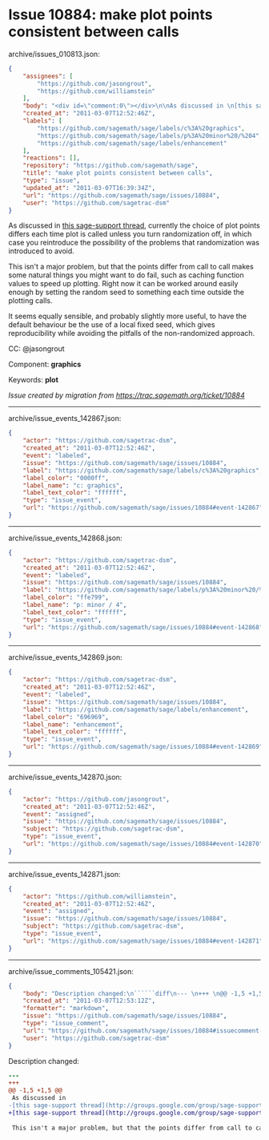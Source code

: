 # Issue 10884: make plot points consistent between calls

archive/issues_010813.json:
```json
{
    "assignees": [
        "https://github.com/jasongrout",
        "https://github.com/williamstein"
    ],
    "body": "<div id=\"comment:0\"></div>\n\nAs discussed in \n[this sage-support thread](http://groups.google.com/group/sage-support/browse_thread/thread/54cde75b815ced40#), currently the choice of plot points differs each time plot is called unless you turn randomization off, in which case you reintroduce the possibility of the problems that randomization was introduced to avoid.  \n\nThis isn't a major problem, but that the points differ from call to call makes some natural things you might want to do fail, such as caching function values to speed up plotting.  Right now it can be worked around easily enough by setting the random seed to something each time outside the plotting calls.\n\nIt seems equally sensible, and probably slightly more useful, to have the default behaviour be the use of a local fixed seed, which gives reproducibility while avoiding the pitfalls of the non-randomized approach.  \n\nCC:  @jasongrout\n\nComponent: **graphics**\n\nKeywords: **plot**\n\n_Issue created by migration from https://trac.sagemath.org/ticket/10884_\n\n",
    "created_at": "2011-03-07T12:52:46Z",
    "labels": [
        "https://github.com/sagemath/sage/labels/c%3A%20graphics",
        "https://github.com/sagemath/sage/labels/p%3A%20minor%20/%204",
        "https://github.com/sagemath/sage/labels/enhancement"
    ],
    "reactions": [],
    "repository": "https://github.com/sagemath/sage",
    "title": "make plot points consistent between calls",
    "type": "issue",
    "updated_at": "2011-03-07T16:39:34Z",
    "url": "https://github.com/sagemath/sage/issues/10884",
    "user": "https://github.com/sagetrac-dsm"
}
```
<div id="comment:0"></div>

As discussed in 
[this sage-support thread](http://groups.google.com/group/sage-support/browse_thread/thread/54cde75b815ced40#), currently the choice of plot points differs each time plot is called unless you turn randomization off, in which case you reintroduce the possibility of the problems that randomization was introduced to avoid.  

This isn't a major problem, but that the points differ from call to call makes some natural things you might want to do fail, such as caching function values to speed up plotting.  Right now it can be worked around easily enough by setting the random seed to something each time outside the plotting calls.

It seems equally sensible, and probably slightly more useful, to have the default behaviour be the use of a local fixed seed, which gives reproducibility while avoiding the pitfalls of the non-randomized approach.  

CC:  @jasongrout

Component: **graphics**

Keywords: **plot**

_Issue created by migration from https://trac.sagemath.org/ticket/10884_





---

archive/issue_events_142867.json:
```json
{
    "actor": "https://github.com/sagetrac-dsm",
    "created_at": "2011-03-07T12:52:46Z",
    "event": "labeled",
    "issue": "https://github.com/sagemath/sage/issues/10884",
    "label": "https://github.com/sagemath/sage/labels/c%3A%20graphics",
    "label_color": "0000ff",
    "label_name": "c: graphics",
    "label_text_color": "ffffff",
    "type": "issue_event",
    "url": "https://github.com/sagemath/sage/issues/10884#event-142867"
}
```



---

archive/issue_events_142868.json:
```json
{
    "actor": "https://github.com/sagetrac-dsm",
    "created_at": "2011-03-07T12:52:46Z",
    "event": "labeled",
    "issue": "https://github.com/sagemath/sage/issues/10884",
    "label": "https://github.com/sagemath/sage/labels/p%3A%20minor%20/%204",
    "label_color": "ffe799",
    "label_name": "p: minor / 4",
    "label_text_color": "ffffff",
    "type": "issue_event",
    "url": "https://github.com/sagemath/sage/issues/10884#event-142868"
}
```



---

archive/issue_events_142869.json:
```json
{
    "actor": "https://github.com/sagetrac-dsm",
    "created_at": "2011-03-07T12:52:46Z",
    "event": "labeled",
    "issue": "https://github.com/sagemath/sage/issues/10884",
    "label": "https://github.com/sagemath/sage/labels/enhancement",
    "label_color": "696969",
    "label_name": "enhancement",
    "label_text_color": "ffffff",
    "type": "issue_event",
    "url": "https://github.com/sagemath/sage/issues/10884#event-142869"
}
```



---

archive/issue_events_142870.json:
```json
{
    "actor": "https://github.com/jasongrout",
    "created_at": "2011-03-07T12:52:46Z",
    "event": "assigned",
    "issue": "https://github.com/sagemath/sage/issues/10884",
    "subject": "https://github.com/sagetrac-dsm",
    "type": "issue_event",
    "url": "https://github.com/sagemath/sage/issues/10884#event-142870"
}
```



---

archive/issue_events_142871.json:
```json
{
    "actor": "https://github.com/williamstein",
    "created_at": "2011-03-07T12:52:46Z",
    "event": "assigned",
    "issue": "https://github.com/sagemath/sage/issues/10884",
    "subject": "https://github.com/sagetrac-dsm",
    "type": "issue_event",
    "url": "https://github.com/sagemath/sage/issues/10884#event-142871"
}
```



---

archive/issue_comments_105421.json:
```json
{
    "body": "Description changed:\n``````diff\n--- \n+++ \n@@ -1,5 +1,5 @@\n As discussed in \n-[this sage-support thread](http://groups.google.com/group/sage-support/browse_thread/thread/54cde75b815ced40#), currently the choice of plot points differs each time plot is called unless you turn randomization off, in which case you re-introduce the possibility of the problems that randomization was introduced to avoid.  \n+[this sage-support thread](http://groups.google.com/group/sage-support/browse_thread/thread/54cde75b815ced40#), currently the choice of plot points differs each time plot is called unless you turn randomization off, in which case you reintroduce the possibility of the problems that randomization was introduced to avoid.  \n \n This isn't a major problem, but that the points differ from call to call makes some natural things you might want to do fail, such as caching function values to speed up plotting.  Right now it can be worked around easily enough by setting the random seed to something each time outside the plotting calls.\n \n``````\n",
    "created_at": "2011-03-07T12:53:12Z",
    "formatter": "markdown",
    "issue": "https://github.com/sagemath/sage/issues/10884",
    "type": "issue_comment",
    "url": "https://github.com/sagemath/sage/issues/10884#issuecomment-105421",
    "user": "https://github.com/sagetrac-dsm"
}
```

Description changed:
``````diff
--- 
+++ 
@@ -1,5 +1,5 @@
 As discussed in 
-[this sage-support thread](http://groups.google.com/group/sage-support/browse_thread/thread/54cde75b815ced40#), currently the choice of plot points differs each time plot is called unless you turn randomization off, in which case you re-introduce the possibility of the problems that randomization was introduced to avoid.  
+[this sage-support thread](http://groups.google.com/group/sage-support/browse_thread/thread/54cde75b815ced40#), currently the choice of plot points differs each time plot is called unless you turn randomization off, in which case you reintroduce the possibility of the problems that randomization was introduced to avoid.  
 
 This isn't a major problem, but that the points differ from call to call makes some natural things you might want to do fail, such as caching function values to speed up plotting.  Right now it can be worked around easily enough by setting the random seed to something each time outside the plotting calls.
 
``````

